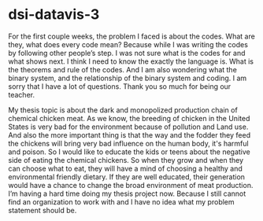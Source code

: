 # dsi-datavis-3

For the first couple weeks, the problem I faced is about the codes. What are they, what does every code mean? Because while I was writing the codes by following other people’s step. I was not sure what is the codes for and what shows next. I think I need to know the exactly the language is. What is the theorems and rule of the codes. And I am also wondering what the binary system, and the relationship of the binary system and coding. I am sorry that I have a lot of questions. Thank you so much for being our teacher. 

My thesis topic is about the dark and monopolized production chain of chemical chicken meat. As we know, the breeding of chicken in the United States is very bad for the environment because of pollution and Land use. And also the more important thing is that the way and the fodder they feed the chickens will bring very bad influence on the human body, it's harmful and poison. So I would like to educate the kids or teens about the negative side of eating the chemical chickens. So when they grow and when they can choose what to eat, they will have a mind of choosing a healthy and environmental friendly dietary. If they are well educated, their generation would have a chance to change the broad environment of meat production. I’m having a hard time doing my thesis project now. Because I still cannot find an organization to work with and I have no idea what my problem statement should be. 

